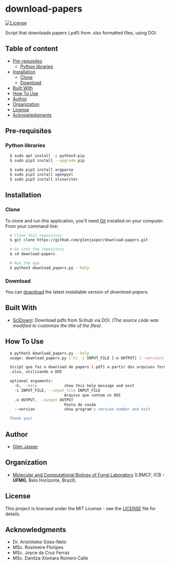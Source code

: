 download-papers
======================
[![License](https://poser.pugx.org/badges/poser/license.svg)](./LICENSE)

Script that downloads papers (.pdf) from .xlsx formatted files, using DOI.

## Table of content

- [Pre-requisites](#pre-requisites)
    - [Python libraries](#python-libraries)
- [Installation](#installation)
    - [Clone](#clone)
    - [Download](#download)
- [Built With](#built-with)
- [How To Use](#how-to-use)
- [Author](#author)
- [Organization](#organization)
- [License](#license)
- [Acknowledgments](#acknowledgments)

## Pre-requisites

### Python libraries

```sh
  $ sudo apt install -y python3-pip
  $ sudo pip3 install --upgrade pip
```

```sh
  $ sudo pip3 install argparse
  $ sudo pip3 install openpyxl
  $ sudo pip3 install xlsxwriter
```

## Installation

### Clone

To clone and run this application, you'll need [Git](https://git-scm.com) installed on your computer. From your command line:

```bash
  # Clone this repository
  $ git clone https://github.com/glenjasper/download-papers.git

  # Go into the repository
  $ cd download-papers

  # Run the app
  $ python3 download_papers.py --help
```

### Download

You can [download](https://github.com/glenjasper/download-papers/archive/master.zip) the latest installable version of _download-papers_.

## Built With

* [SciDownl](https://github.com/Tishacy/SciDownl): Download pdfs from Scihub via DOI. _(The source code was modified to customize the title of the files)_.

## How To Use

```sh  
  $ python3 download_papers.py --help
  usage: download_papers.py [-h] -i INPUT_FILE [-o OUTPUT] [--version]

  Script que faz o download de papers (.pdf) a partir dos arquivos formatados
  .xlsx, utilizando o DOI

  optional arguments:
    -h, --help            show this help message and exit
    -i INPUT_FILE, --input_file INPUT_FILE
                          Arquivo que contem os DOI
    -o OUTPUT, --output OUTPUT
                          Pasta de saida
    --version             show program's version number and exit

  Thank you!
```

## Author

* [Glen Jasper](https://github.com/glenjasper)

## Organization
* [Molecular and Computational Biology of Fungi Laboratory](http://lbmcf.pythonanywhere.com) (LBMCF, ICB - **UFMG**, Belo Horizonte, Brazil).

## License

This project is licensed under the MIT License - see the [LICENSE](./LICENSE) file for details.

## Acknowledgments

* Dr. Aristóteles Góes-Neto
* MSc. Rosimeire Floripes
* MSc. Joyce da Cruz Ferraz
* MSc. Danitza Xiomara Romero Calle

